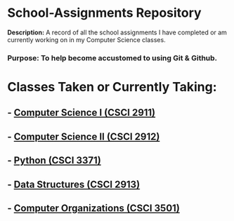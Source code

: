 # **School-Assignments Repository**

**Description:** A record of all the school assignments I have completed or am currently working on in my Computer Science classes.

### Purpose: To help become accustomed to using Git & Github.

# Classes Taken or Currently Taking:

## - [Computer Science I (CSCI 2911)](https://github.com/LeviKuhaulua/School-Assignments/tree/main/2911/2911%20Labs)

## - [Computer Science II (CSCI 2912)](https://github.com/LeviKuhaulua/School-Assignments/tree/main/2912)

## - [Python (CSCI 3371)](https://github.com/LeviKuhaulua/School-Assignments/tree/main/Python)

## - [Data Structures (CSCI 2913)](https://github.com/LeviKuhaulua/School-Assignments/tree/main/Data%20Structures)

## - [Computer Organizations (CSCI 3501)](https://github.com/LeviKuhaulua/School-Assignments/tree/main/Computer%20Organizations)

<br>
